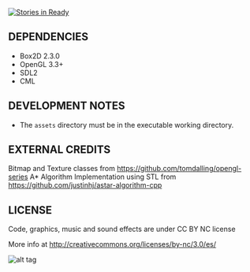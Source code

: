 [![Stories in Ready](https://badge.waffle.io/alesegdia/miniray.png?label=ready&title=Ready)](https://waffle.io/alesegdia/miniray)

DEPENDENCIES
---

* Box2D 2.3.0
* OpenGL 3.3+
* SDL2
* CML


DEVELOPMENT NOTES
---
* The `assets` directory must be in the executable working directory.

EXTERNAL CREDITS
---
Bitmap and Texture classes from https://github.com/tomdalling/opengl-series
A\* Algorithm Implementation using STL from https://github.com/justinhj/astar-algorithm-cpp

LICENSE
---
Code, graphics, music and sound effects are under CC BY NC license

More info at http://creativecommons.org/licenses/by-nc/3.0/es/

![alt tag](http://i.creativecommons.org/l/by/3.0/88x31.png)


